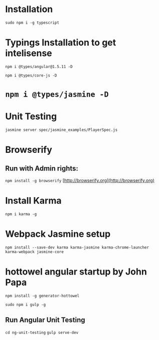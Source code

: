 # Installation
`sudo npm i -g typescript`

# Typings Installation to get intelisense

`npm i @types/angular@1.5.11 -D`

`npm i @types/core-js -D`

`npm i @types/jasmine -D`
=======
# Unit Testing

`jasmine server spec/jasmine_examples/PlayerSpec.js`

# Browserify

## Run with Admin rights:
`npm install -g browserify`
[http://browserify.org](http://browserify.org)

# Install Karma

`npm i karma -g`

# Webpack Jasmine setup

`npm install --save-dev karma karma-jasmine karma-chrome-launcher karma-webpack jasmine-core`

# hottowel angular startup by John Papa

`npm install -g generator-hottowel`

`sudo npm i gulp -g`

## Run Angular Unit Testing
`cd ng-unit-testing`
`gulp serve-dev`
